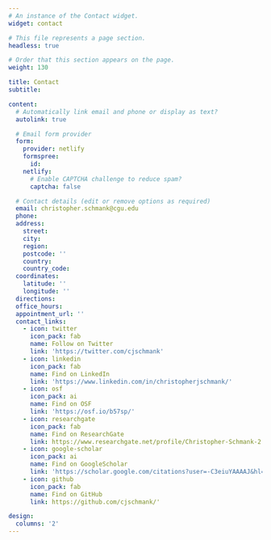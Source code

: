 ```yaml
---
# An instance of the Contact widget.
widget: contact

# This file represents a page section.
headless: true

# Order that this section appears on the page.
weight: 130

title: Contact
subtitle:

content:
  # Automatically link email and phone or display as text?
  autolink: true

  # Email form provider
  form:
    provider: netlify
    formspree:
      id:
    netlify:
      # Enable CAPTCHA challenge to reduce spam?
      captcha: false

  # Contact details (edit or remove options as required)
  email: christopher.schmank@cgu.edu
  phone: 
  address:
    street: 
    city: 
    region: 
    postcode: ''
    country: 
    country_code: 
  coordinates:
    latitude: ''
    longitude: ''
  directions: 
  office_hours:
  appointment_url: ''
  contact_links:
    - icon: twitter
      icon_pack: fab
      name: Follow on Twitter
      link: 'https://twitter.com/cjschmank'
    - icon: linkedin
      icon_pack: fab
      name: Find on LinkedIn
      link: 'https://www.linkedin.com/in/christopherjschmank/'
    - icon: osf
      icon_pack: ai
      name: Find on OSF
      link: 'https://osf.io/b57sp/'
    - icon: researchgate
      icon_pack: fab
      name: Find on ResearchGate
      link: https://www.researchgate.net/profile/Christopher-Schmank-2'    
    - icon: google-scholar
      icon_pack: ai
      name: Find on GoogleScholar
      link: 'https://scholar.google.com/citations?user=-C3eiuYAAAAJ&hl=en'
    - icon: github
      icon_pack: fab
      name: Find on GitHub
      link: https://github.com/cjschmank/'

design:
  columns: '2'
---
```


